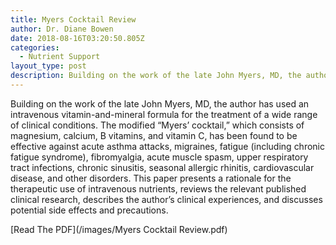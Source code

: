 ```yaml
---
title: Myers Cocktail Review
author: Dr. Diane Bowen
date: 2018-08-16T03:20:50.805Z
categories:
  - Nutrient Support
layout_type: post
description: Building on the work of the late John Myers, MD, the author has used an intravenous vitamin-and-mineral formula for the treatment of a wide range of clinical conditions. The modified “Myers’ cocktail,” which consists of magnesium, calcium, B vitamins, and vitamin C, has been found to be effective against acute asthma attacks, migraines, fatigue (including chronic fatigue syndrome), fibromyalgia, acute muscle spasm, upper respiratory tract infections, chronic sinusitis, seasonal allergic rhinitis, cardiovascular disease, and other disorders. This paper presents a rationale for the therapeutic use of intravenous nutrients, reviews the relevant published clinical research, describes the author’s clinical experiences, and discusses potential side effects and precautions.
---
```

Building on the work of the late John Myers, MD, the author has used an intravenous vitamin-and-mineral formula for the treatment of a wide range of clinical conditions. The modified “Myers’ cocktail,” which consists of magnesium, calcium, B vitamins, and vitamin C, has been found to be effective against acute asthma attacks, migraines, fatigue (including chronic fatigue syndrome), fibromyalgia, acute muscle spasm, upper respiratory tract infections, chronic sinusitis, seasonal allergic rhinitis, cardiovascular disease, and other disorders. This paper presents a rationale for the therapeutic use of intravenous nutrients, reviews the relevant published clinical research, describes the author’s clinical experiences, and discusses potential side effects and precautions.

[Read The PDF](/images/Myers Cocktail Review.pdf)
